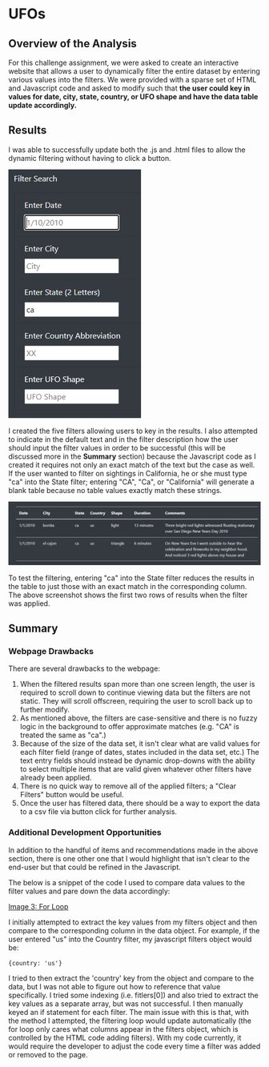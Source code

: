 # UFOs

## Overview of the Analysis
For this challenge assignment, we were asked to create an interactive website that allows a user to dynamically filter the entire dataset by entering various values into the filters.  We were provided with a sparse set of HTML and Javascript code and asked to modify such that **the user could key in values for date, city, state, country, or UFO shape and have the data table update accordingly.**

## Results
I was able to successfully update both the .js and .html files to allow the dynamic filtering without having to click a button.

![Image 1: Filters](/Resources/filters.png)

I created the five filters allowing users to key in the results.  I also attempted to indicate in the default text and in the filter description how the user should input the filter values in order to be successful (this will be discussed more in the **Summary** section) because the Javascript code as I created it requires not only an exact match of the text but the case as well.  If the user wanted to filter on sightings in California, he or she must type "ca" into the State filter; entering "CA", "Ca", or "California" will generate a blank table because no table values exactly match these strings.

![Image 2: Results](/Resources/filter_results.png)

To test the filtering, entering "ca" into the State filter reduces the results in the table to just those with an exact match in the corresponding column.  The above screenshot shows the first two rows of results when the filter was applied.

## Summary

### Webpage Drawbacks
There are several drawbacks to the webpage:
1. When the filtered results span more than one screen length, the user is required to scroll down to continue viewing data but the filters are not static.  They will scroll offscreen, requiring the user to scroll back up to further modify.
2. As mentioned above, the filters are case-sensitive and there is no fuzzy logic in the background to offer approximate matches (e.g. "CA" is treated the same as "ca".)
3. Because of the size of the data set, it isn't clear what are valid values for each filter field (range of dates, states included in the data set, etc.)  The text entry fields should instead be dynamic drop-downs with the ability to select multiple items that are valid given whatever other filters have already been applied.
4. There is no quick way to remove all of the applied filters; a "Clear Filters" button would be useful.
5. Once the user has filtered data, there should be a way to export the data to a csv file via button click for further analysis.

### Additional Development Opportunities

In addition to the handful of items and recommendations made in the above section, there is one other one that I would highlight that isn't clear to the end-user but that could be refined in the Javascript.

The below is a snippet of the code I used to compare data values to the filter values and pare down the data accordingly:

[Image 3: For Loop](/Resources/jscode.png)

I initially attempted to extract the key values from my filters object and then compare to the corresponding column in the data object.  For example, if the user entered "us" into the Country filter, my javascript filters object would be:

```
{country: 'us'}
```
I tried to then extract the 'country' key from the object and compare to the data, but I was not able to figure out how to reference that value specifically.  I tried some indexing (i.e. fitlers[0]) and also tried to extract the key values as a separate array, but was not successful.  I then manually keyed an if statement for each filter.  The main issue with this is that, with the method I attempted, the filtering loop would update automatically (the for loop only cares what columns appear in the filters object, which is controlled by the HTML code adding filters).  With my code currently, it would require the developer to adjust the code every time a filter was added or removed to the page.
